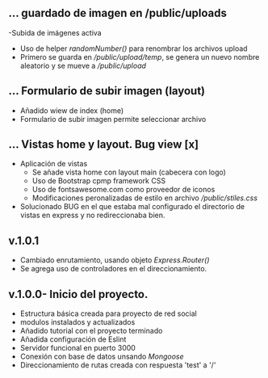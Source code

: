 ## ... guardado de imagen en /public/uploads
-Subida de imágenes activa
  - Uso de helper *randomNumber()* para renombrar los archivos upload
  - Primero se guarda en */public/upload/temp*, se genera un nuevo nombre aleatorio y se mueve a */public/upload*


## ... Formulario de subir imagen (layout)
- Añadido wiew de index (home)
- Formulario de subir imagen permite seleccionar archivo


## ... Vistas home y layout. Bug view [x]
- Aplicación de vistas
  - Se añade vista home con layout main (cabecera con logo)
  - Uso de Bootstrap cpmp framework CSS
  - Uso de fontsawesome.com como proveedor de iconos
  - Modificaciones peronalizadas de estilo en archivo */public/stiles.css*
- Solucionado BUG en el que estaba mal configurado el directorio de vistas en express y no redireccionaba bien.


## v.1.0.1
- Cambiado enrutamiento, usando objeto *Express.Router()*
- Se agrega uso de controladores en el direccionamiento.



## v.1.0.0- Inicio del proyecto.
- Estructura básica creada para proyecto de red social
- modulos instalados y actualizados
- Añadido tutorial con el proyecto terminado
- Añadida configuración de Eslint
- Servidor funcional en puerto 3000
- Conexión con base de datos unsando *Mongoose*
- Direccionamiento de rutas creada con respuesta 'test' a '/'
